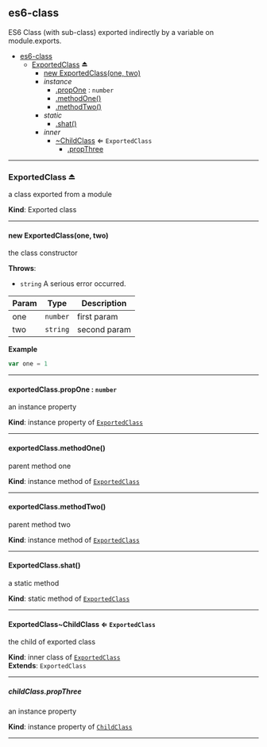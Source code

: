 <a name="module_es6-class"></a>

## es6-class
ES6 Class (with sub-class) exported indirectly by a variable on module.exports.


* [es6-class](#module_es6-class)
    * [ExportedClass](#exp_module_es6-class--ExportedClass) ⏏
        * [new ExportedClass(one, two)](#new_module_es6-class--ExportedClass_new)
        * _instance_
            * [.propOne](#module_es6-class--ExportedClass.ExportedClass+propOne) : <code>number</code>
            * [.methodOne()](#module_es6-class--ExportedClass+methodOne)
            * [.methodTwo()](#module_es6-class--ExportedClass+methodTwo)
        * _static_
            * [.shat()](#module_es6-class--ExportedClass.shat)
        * _inner_
            * [~ChildClass](#module_es6-class--ExportedClass..ChildClass) ⇐ <code>ExportedClass</code>
                * [.propThree](#module_es6-class--ExportedClass..ChildClass.ChildClass+propThree)


* * *

<a name="exp_module_es6-class--ExportedClass"></a>

### ExportedClass ⏏
a class exported from a module

**Kind**: Exported class  

* * *

<a name="new_module_es6-class--ExportedClass_new"></a>

#### new ExportedClass(one, two)
the class constructor

**Throws**:

- <code>string</code> A serious error occurred.


| Param | Type | Description |
| --- | --- | --- |
| one | <code>number</code> | first param |
| two | <code>string</code> | second param |

**Example**  
```js
var one = 1
```

* * *

<a name="module_es6-class--ExportedClass.ExportedClass+propOne"></a>

#### exportedClass.propOne : <code>number</code>
an instance property

**Kind**: instance property of [<code>ExportedClass</code>](#exp_module_es6-class--ExportedClass)  

* * *

<a name="module_es6-class--ExportedClass+methodOne"></a>

#### exportedClass.methodOne()
parent method one

**Kind**: instance method of [<code>ExportedClass</code>](#exp_module_es6-class--ExportedClass)  

* * *

<a name="module_es6-class--ExportedClass+methodTwo"></a>

#### exportedClass.methodTwo()
parent method two

**Kind**: instance method of [<code>ExportedClass</code>](#exp_module_es6-class--ExportedClass)  

* * *

<a name="module_es6-class--ExportedClass.shat"></a>

#### ExportedClass.shat()
a static method

**Kind**: static method of [<code>ExportedClass</code>](#exp_module_es6-class--ExportedClass)  

* * *

<a name="module_es6-class--ExportedClass..ChildClass"></a>

#### ExportedClass~ChildClass ⇐ <code>ExportedClass</code>
the child of exported class

**Kind**: inner class of [<code>ExportedClass</code>](#exp_module_es6-class--ExportedClass)  
**Extends**: <code>ExportedClass</code>  

* * *

<a name="module_es6-class--ExportedClass..ChildClass.ChildClass+propThree"></a>

##### childClass.propThree
an instance property

**Kind**: instance property of [<code>ChildClass</code>](#module_es6-class--ExportedClass..ChildClass)  

* * *

